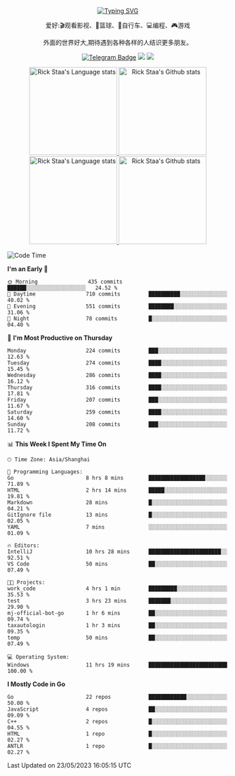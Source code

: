 <div align="center"> 

[![Typing SVG](https://readme-typing-svg.herokuapp.com?size=25&duration=2500&color=eeeeee&vCenter=true&width=200&height=40&lines=Hi+there+%F0%9F%91%8B%F0%9F%8F%BB;I'm+DanBai)](https://git.io/typing-svg)

爱好:🎬观看影视、🏀篮球、🚴自行车、💻编程、🎮游戏

外面的世界好大,期待遇到各种各样的人结识更多朋友。

[![Telegram Badge](https://img.shields.io/badge/-Telegram-blue?style=flat&logo=Telegram&logoColor=white)](https://t.me/danbai9420) 
[![](https://img.shields.io/badge/-Blog-brightgreen?style=flat&logo=Blogger&logoColor=white)](https://p00q.cn)
[![](https://img.shields.io/badge/-Email-red?style=flat&logo=Mail.Ru&logoColor=white)](mailto:danbai@88.com)
</div>

<!-- Light Mode -->
<div align="center"> 
<a href="https://github.com/anuraghazra/github-readme-stats#gh-light-mode-only">
<img height=200 src="https://github-readme-stats-git-master-rstaa-rickstaa.vercel.app/api/top-langs/?username=danbai225&layout=compact&langs_count=10&hide_border=1&role=OWNER,COLLABORATOR#gh-light-mode-only" alt="Rick Staa's Language stats" />
</a>
<a href="https://github.com/anuraghazra/github-readme-stats#gh-light-mode-only">
<img height=200 src="https://github-readme-stats-git-master-rstaa-rickstaa.vercel.app/api?username=danbai225&show_icons=true&count_private=true&line_height=28&hide_border=1&include_all_commits=true&card_width=450&role=OWNER,COLLABORATOR&exclude_repo=github-readme-stats#gh-light-mode-only" alt="Rick Staa's Github stats" />
</a>
</div>

<!-- Dark Mode -->
<div align="center"> 
<a href="https://github.com/anuraghazra/github-readme-stats#gh-dark-mode-only">
<img height=200 src="https://github-readme-stats-git-master-rstaa-rickstaa.vercel.app/api/top-langs/?username=danbai225&layout=compact&langs_count=10&hide_border=1&role=OWNER,COLLABORATOR&theme=github_dark#gh-dark-mode-only" alt="Rick Staa's Language stats" />
</a>
<a href="https://github.com/anuraghazra/github-readme-stats#gh-dark-mode-only">
<img height=200 src="https://github-readme-stats-git-master-rstaa-rickstaa.vercel.app/api?username=danbai225&show_icons=true&count_private=true&line_height=28&hide_border=1&include_all_commits=true&card_width=450&role=OWNER,COLLABORATOR&exclude_repo=github-readme-stats&theme=github_dark#gh-dark-mode-only" alt="Rick Staa's Github stats" />
</a>
</div>

<!--START_SECTION:waka-->
![Code Time](http://img.shields.io/badge/Code%20Time-314%20hrs%2022%20mins-blue)

**I'm an Early 🐤** 

```text
🌞 Morning                435 commits         ██████░░░░░░░░░░░░░░░░░░░   24.52 % 
🌆 Daytime                710 commits         ██████████░░░░░░░░░░░░░░░   40.02 % 
🌃 Evening                551 commits         ████████░░░░░░░░░░░░░░░░░   31.06 % 
🌙 Night                  78 commits          █░░░░░░░░░░░░░░░░░░░░░░░░   04.40 % 
```
📅 **I'm Most Productive on Thursday** 

```text
Monday                   224 commits         ███░░░░░░░░░░░░░░░░░░░░░░   12.63 % 
Tuesday                  274 commits         ████░░░░░░░░░░░░░░░░░░░░░   15.45 % 
Wednesday                286 commits         ████░░░░░░░░░░░░░░░░░░░░░   16.12 % 
Thursday                 316 commits         ████░░░░░░░░░░░░░░░░░░░░░   17.81 % 
Friday                   207 commits         ███░░░░░░░░░░░░░░░░░░░░░░   11.67 % 
Saturday                 259 commits         ████░░░░░░░░░░░░░░░░░░░░░   14.60 % 
Sunday                   208 commits         ███░░░░░░░░░░░░░░░░░░░░░░   11.72 % 
```


📊 **This Week I Spent My Time On** 

```text
🕑︎ Time Zone: Asia/Shanghai

💬 Programming Languages: 
Go                       8 hrs 8 mins        ██████████████████░░░░░░░   71.89 % 
HTML                     2 hrs 14 mins       █████░░░░░░░░░░░░░░░░░░░░   19.81 % 
Markdown                 28 mins             █░░░░░░░░░░░░░░░░░░░░░░░░   04.21 % 
GitIgnore file           13 mins             █░░░░░░░░░░░░░░░░░░░░░░░░   02.05 % 
YAML                     7 mins              ░░░░░░░░░░░░░░░░░░░░░░░░░   01.09 % 

🔥 Editors: 
IntelliJ                 10 hrs 28 mins      ███████████████████████░░   92.51 % 
VS Code                  50 mins             ██░░░░░░░░░░░░░░░░░░░░░░░   07.49 % 

🐱‍💻 Projects: 
work_code                4 hrs 1 min         █████████░░░░░░░░░░░░░░░░   35.53 % 
test                     3 hrs 23 mins       ███████░░░░░░░░░░░░░░░░░░   29.90 % 
mj-official-bot-go       1 hr 6 mins         ██░░░░░░░░░░░░░░░░░░░░░░░   09.74 % 
taxautologin             1 hr 3 mins         ██░░░░░░░░░░░░░░░░░░░░░░░   09.35 % 
temp                     50 mins             ██░░░░░░░░░░░░░░░░░░░░░░░   07.49 % 

💻 Operating System: 
Windows                  11 hrs 19 mins      █████████████████████████   100.00 % 
```

**I Mostly Code in Go** 

```text
Go                       22 repos            ████████████░░░░░░░░░░░░░   50.00 % 
JavaScript               4 repos             ██░░░░░░░░░░░░░░░░░░░░░░░   09.09 % 
C++                      2 repos             █░░░░░░░░░░░░░░░░░░░░░░░░   04.55 % 
HTML                     1 repo              █░░░░░░░░░░░░░░░░░░░░░░░░   02.27 % 
ANTLR                    1 repo              █░░░░░░░░░░░░░░░░░░░░░░░░   02.27 % 
```




 Last Updated on 23/05/2023 16:05:15 UTC
<!--END_SECTION:waka-->
